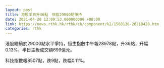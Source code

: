 ```yaml
---
layout: post
title: 港股半日升36點　恒指29000點爭持
date: 2021-04-28 12:09:53.000000000 +08:00
link: https://news.rthk.hk/rthk/ch/component/k2/1588136-20210428.htm
categories: rthk
---
```


港股繼續於29000點水平爭持，恒生指數中午報28978點，升36點，升幅0.13%，半日主板成交額699億元。

科技指數報8507點，跌9點，跌幅0.11%。
